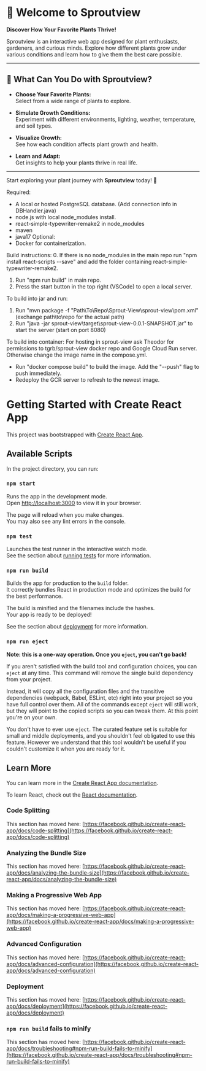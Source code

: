 # 🌱 Welcome to Sproutview

**Discover How Your Favorite Plants Thrive!**

Sproutview is an interactive web app designed for plant enthusiasts, gardeners, and curious minds. Explore how different plants grow under various conditions and learn how to give them the best care possible.

---

## 🌿 What Can You Do with Sproutview?

- **Choose Your Favorite Plants:**  
  Select from a wide range of plants to explore.

- **Simulate Growth Conditions:**  
  Experiment with different environments, lighting, weather, temperature, and soil types.

- **Visualize Growth:**  
  See how each condition affects plant growth and health.

- **Learn and Adapt:**  
  Get insights to help your plants thrive in real life.

---

Start exploring your plant journey with **Sproutview** today! 🌱

Required:
 - A local or hosted PostgreSQL database. (Add connection info in DBHandler.java)
 - node.js with local node_modules install.
 - react-simple-typewriter-remake2 in node_modules
 - maven
 - java17
Optional:
 - Docker for containerization.


Build instructions:
0. If there is no node_modules in the main repo run "npm install react-scripts --save"
and add the folder containing react-simple-typewriter-remake2.
1. Run "npm run build" in main repo.
2. Press the start button in the top right (VSCode) to open a local server.

To build into jar and run:
1. Run "mvn package -f "Path\To\Repo\Sprout-View\sprout-view\pom.xml" (exchange path\to\repo for the actual path)
2. Run "java -jar sprout-view\target\sprout-view-0.0.1-SNAPSHOT.jar" to start the server (start on port 8080)

To build into container:
For hosting in sprout-view ask Theodor for permissions to tgrb/sprout-view docker repo and Google Cloud Run server. Otherwise change the image name in the compose.yml.
 - Run "docker compose build" to build the image. Add the "--push" flag to push immediately.
 - Redeploy the GCR server to refresh to the newest image.

# Getting Started with Create React App

This project was bootstrapped with [Create React App](https://github.com/facebook/create-react-app).

## Available Scripts

In the project directory, you can run:

### `npm start`

Runs the app in the development mode.\
Open [http://localhost:3000](http://localhost:3000) to view it in your browser.

The page will reload when you make changes.\
You may also see any lint errors in the console.

### `npm test`

Launches the test runner in the interactive watch mode.\
See the section about [running tests](https://facebook.github.io/create-react-app/docs/running-tests) for more information.

### `npm run build`

Builds the app for production to the `build` folder.\
It correctly bundles React in production mode and optimizes the build for the best performance.

The build is minified and the filenames include the hashes.\
Your app is ready to be deployed!

See the section about [deployment](https://facebook.github.io/create-react-app/docs/deployment) for more information.

### `npm run eject`

**Note: this is a one-way operation. Once you `eject`, you can't go back!**

If you aren't satisfied with the build tool and configuration choices, you can `eject` at any time. This command will remove the single build dependency from your project.

Instead, it will copy all the configuration files and the transitive dependencies (webpack, Babel, ESLint, etc) right into your project so you have full control over them. All of the commands except `eject` will still work, but they will point to the copied scripts so you can tweak them. At this point you're on your own.

You don't have to ever use `eject`. The curated feature set is suitable for small and middle deployments, and you shouldn't feel obligated to use this feature. However we understand that this tool wouldn't be useful if you couldn't customize it when you are ready for it.

## Learn More

You can learn more in the [Create React App documentation](https://facebook.github.io/create-react-app/docs/getting-started).

To learn React, check out the [React documentation](https://reactjs.org/).

### Code Splitting

This section has moved here: [https://facebook.github.io/create-react-app/docs/code-splitting](https://facebook.github.io/create-react-app/docs/code-splitting)

### Analyzing the Bundle Size

This section has moved here: [https://facebook.github.io/create-react-app/docs/analyzing-the-bundle-size](https://facebook.github.io/create-react-app/docs/analyzing-the-bundle-size)

### Making a Progressive Web App

This section has moved here: [https://facebook.github.io/create-react-app/docs/making-a-progressive-web-app](https://facebook.github.io/create-react-app/docs/making-a-progressive-web-app)

### Advanced Configuration

This section has moved here: [https://facebook.github.io/create-react-app/docs/advanced-configuration](https://facebook.github.io/create-react-app/docs/advanced-configuration)

### Deployment

This section has moved here: [https://facebook.github.io/create-react-app/docs/deployment](https://facebook.github.io/create-react-app/docs/deployment)

### `npm run build` fails to minify

This section has moved here: [https://facebook.github.io/create-react-app/docs/troubleshooting#npm-run-build-fails-to-minify](https://facebook.github.io/create-react-app/docs/troubleshooting#npm-run-build-fails-to-minify)

